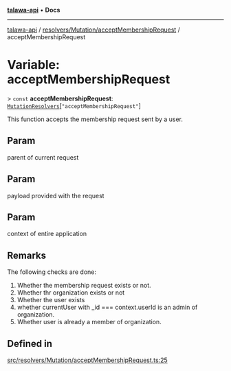 [**talawa-api**](../../../../README.md) • **Docs**

***

[talawa-api](../../../../modules.md) / [resolvers/Mutation/acceptMembershipRequest](../README.md) / acceptMembershipRequest

# Variable: acceptMembershipRequest

\> `const` **acceptMembershipRequest**: [`MutationResolvers`](../../../../types/generatedGraphQLTypes/type-aliases/MutationResolvers.md)\[`"acceptMembershipRequest"`\]

This function accepts the membership request sent by a user.

## Param

parent of current request

## Param

payload provided with the request

## Param

context of entire application

## Remarks

The following checks are done:
1. Whether the membership request exists or not.
2. Whether thr organization exists or not
3. Whether the user exists
4. whether currentUser with _id === context.userId is an admin of organization.
5. Whether user is already a member of organization.

## Defined in

[src/resolvers/Mutation/acceptMembershipRequest.ts:25](https://github.com/PalisadoesFoundation/talawa-api/blob/5e38dbf44e47f2fc703410fad29ab5c8f7f26c77/src/resolvers/Mutation/acceptMembershipRequest.ts#L25)
